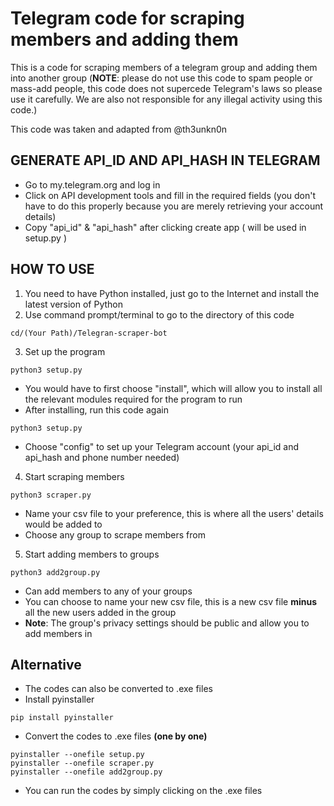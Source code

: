 # Telegram code for scraping members and adding them
This is a code for scraping members of a telegram group and adding them into another group (**NOTE**: please do not use this code to spam people or mass-add people, this code does not supercede Telegram's laws so please use it carefully. We are also not responsible for any illegal activity using this code.)

This code was taken and adapted from @th3unkn0n

## GENERATE API_ID AND API_HASH IN TELEGRAM
- Go to my.telegram.org and log in
- Click on API development tools and fill in the required fields (you don't have to do this properly because you are merely retrieving your account details)
- Copy "api_id" & "api_hash" after clicking create app ( will be used in setup.py )

## HOW TO USE

1. You need to have Python installed, just go to the Internet and install the latest version of Python
2. Use command prompt/terminal to go to the directory of this code
```
cd/(Your Path)/Telegran-scraper-bot
```
3. Set up the program
```
python3 setup.py
```
- You would have to first choose "install", which will allow you to install all the relevant modules required for the program to run
- After installing, run this code again
```
python3 setup.py
```
- Choose "config" to set up your Telegram account (your api_id and api_hash and phone number needed)
4. Start scraping members
```
python3 scraper.py
```
- Name your csv file to your preference, this is where all the users' details would be added to
- Choose any group to scrape members from
5. Start adding members to groups
```
python3 add2group.py
```
- Can add members to any of your groups
- You can choose to name your new csv file, this is a new csv file **minus** all the new users added in the group
- **Note**: The group's privacy settings should be public and allow you to add members in

## Alternative
- The codes can also be converted to .exe files
- Install pyinstaller 
```
pip install pyinstaller
```
- Convert the codes to .exe files **(one by one)**
```
pyinstaller --onefile setup.py
pyinstaller --onefile scraper.py
pyinstaller --onefile add2group.py
```
- You can run the codes by simply clicking on the .exe files

